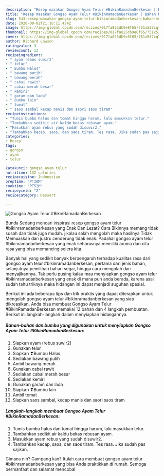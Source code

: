 ```yaml
---
description: "Resep masakan Gongso Ayam Telur #BikinRamadanBerkesan | Bahan Membuat Gongso Ayam Telur #BikinRamadanBerkesan Yang Enak Dan Lezat"
title: "Resep masakan Gongso Ayam Telur #BikinRamadanBerkesan | Bahan Membuat Gongso Ayam Telur #BikinRamadanBerkesan Yang Enak Dan Lezat"
slug: 543-resep-masakan-gongso-ayam-telur-bikinramadanberkesan-bahan-membuat-gongso-ayam-telur-bikinramadanberkesan-yang-enak-dan-lezat
date: 2020-09-02T21:18:11.434Z
image: https://img-global.cpcdn.com/recipes/017fa825db9e8f65/751x532cq70/gongso-ayam-telur-bikinramadanberkesan-foto-resep-utama.jpg
thumbnail: https://img-global.cpcdn.com/recipes/017fa825db9e8f65/751x532cq70/gongso-ayam-telur-bikinramadanberkesan-foto-resep-utama.jpg
cover: https://img-global.cpcdn.com/recipes/017fa825db9e8f65/751x532cq70/gongso-ayam-telur-bikinramadanberkesan-foto-resep-utama.jpg
author: Richard Lawson
ratingvalue: 3
reviewcount: 13
recipeingredient:
- " ayam rebus suwir2"
- " telur"
- " Bumbu Halus"
- " bawang putih"
- " bawang merah"
- " cabai rawit"
- " cabai merah besar"
- " kemiri"
- " garam dan lada"
- " Bumbu lain"
- " tomat"
- " saos sambal kecap manis dan saori saos tiram"
recipeinstructions:
- "Tumis bumbu halus dan tomat hingga harum, lalu masukkan telur."
- "Tambahkan sedikit air kaldu bekas rebusan ayam."
- "Masukkan ayam rebus yang sudah disuwir2."
- "Tambahkan kecap, saos, dan saos tiram. Tes rasa. Jika sudah pas sajikan."
categories:
- Resep
tags:
- gongso
- ayam
- telur

katakunci: gongso ayam telur 
nutrition: 132 calories
recipecuisine: Indonesian
preptime: "PT30M"
cooktime: "PT52M"
recipeyield: "2"
recipecategory: Dessert

---
```



![Gongso Ayam Telur #BikinRamadanBerkesan](https://img-global.cpcdn.com/recipes/017fa825db9e8f65/751x532cq70/gongso-ayam-telur-bikinramadanberkesan-foto-resep-utama.jpg)

Bunda Sedang mencari inspirasi resep gongso ayam telur #bikinramadanberkesan yang Enak Dan Lezat? Cara Bikinnya memang tidak susah dan tidak juga mudah. jikalau salah mengolah maka hasilnya Tidak Memuaskan dan justru cenderung tidak enak. Padahal gongso ayam telur #bikinramadanberkesan yang enak seharusnya memiliki aroma dan cita rasa yang bisa memancing selera kita.

Banyak hal yang sedikit banyak berpengaruh terhadap kualitas rasa dari gongso ayam telur #bikinramadanberkesan, pertama dari jenis bahan, selanjutnya pemilihan bahan segar, hingga cara mengolah dan menyajikannya. Tak perlu pusing kalau mau menyiapkan gongso ayam telur #bikinramadanberkesan yang enak di mana pun anda berada, karena asal sudah tahu triknya maka hidangan ini dapat menjadi suguhan spesial.




Berikut ini ada beberapa tips dan trik praktis yang dapat diterapkan untuk mengolah gongso ayam telur #bikinramadanberkesan yang siap dikreasikan. Anda bisa membuat Gongso Ayam Telur #BikinRamadanBerkesan memakai 12 bahan dan 4 langkah pembuatan. Berikut ini langkah-langkah dalam menyiapkan hidangannya.

<!--inarticleads1-->

##### Bahan-bahan dan bumbu yang digunakan untuk menyiapkan Gongso Ayam Telur #BikinRamadanBerkesan:

1. Siapkan  ayam (rebus suwir2)
1. Gunakan  telur
1. Siapkan  ❣Bumbu Halus
1. Sediakan  bawang putih
1. Ambil  bawang merah
1. Gunakan  cabai rawit
1. Sediakan  cabai merah besar
1. Sediakan  kemiri
1. Gunakan  garam dan lada
1. Siapkan  ❣Bumbu lain
1. Ambil  tomat
1. Siapkan  saos sambal, kecap manis dan saori saos tiram




<!--inarticleads2-->

##### Langkah-langkah membuat Gongso Ayam Telur #BikinRamadanBerkesan:

1. Tumis bumbu halus dan tomat hingga harum, lalu masukkan telur.
1. Tambahkan sedikit air kaldu bekas rebusan ayam.
1. Masukkan ayam rebus yang sudah disuwir2.
1. Tambahkan kecap, saos, dan saos tiram. Tes rasa. Jika sudah pas sajikan.




Gimana nih? Gampang kan? Itulah cara membuat gongso ayam telur #bikinramadanberkesan yang bisa Anda praktikkan di rumah. Semoga bermanfaat dan selamat mencoba!
